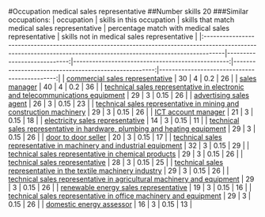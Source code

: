#Occupation medical sales representative
##Number skills 20
###Similar occupations:
| occupation                                                                                                                                                        |   skills in this occupation |   skills that match medical sales representative |   percentage match with medical sales representative |   skills not in medical sales representative |
|:------------------------------------------------------------------------------------------------------------------------------------------------------------------|----------------------------:|-------------------------------------------------:|-----------------------------------------------------:|---------------------------------------------:|
| [commercial sales representative](commercial_sales_representative.md)                                                                                             |                          30 |                                                4 |                                                 0.2  |                                           26 |
| [sales manager](sales_manager.md)                                                                                                                                 |                          40 |                                                4 |                                                 0.2  |                                           36 |
| [technical sales representative in electronic and telecommunications equipment](technical_sales_representative_in_electronic_and_telecommunications_equipment.md) |                          29 |                                                3 |                                                 0.15 |                                           26 |
| [advertising sales agent](advertising_sales_agent.md)                                                                                                             |                          26 |                                                3 |                                                 0.15 |                                           23 |
| [technical sales representative in mining and construction machinery](technical_sales_representative_in_mining_and_construction_machinery.md)                     |                          29 |                                                3 |                                                 0.15 |                                           26 |
| [ICT account manager](ICT_account_manager.md)                                                                                                                     |                          21 |                                                3 |                                                 0.15 |                                           18 |
| [electricity sales representative](electricity_sales_representative.md)                                                                                           |                          14 |                                                3 |                                                 0.15 |                                           11 |
| [technical sales representative in hardware, plumbing and heating equipment](technical_sales_representative_in_hardware,_plumbing_and_heating_equipment.md)       |                          29 |                                                3 |                                                 0.15 |                                           26 |
| [door to door seller](door_to_door_seller.md)                                                                                                                     |                          20 |                                                3 |                                                 0.15 |                                           17 |
| [technical sales representative in machinery and industrial equipment](technical_sales_representative_in_machinery_and_industrial_equipment.md)                   |                          32 |                                                3 |                                                 0.15 |                                           29 |
| [technical sales representative in chemical products](technical_sales_representative_in_chemical_products.md)                                                     |                          29 |                                                3 |                                                 0.15 |                                           26 |
| [technical sales representative](technical_sales_representative.md)                                                                                               |                          28 |                                                3 |                                                 0.15 |                                           25 |
| [technical sales representative in the textile machinery industry](technical_sales_representative_in_the_textile_machinery_industry.md)                           |                          29 |                                                3 |                                                 0.15 |                                           26 |
| [technical sales representative in agricultural machinery and equipment](technical_sales_representative_in_agricultural_machinery_and_equipment.md)               |                          29 |                                                3 |                                                 0.15 |                                           26 |
| [renewable energy sales representative](renewable_energy_sales_representative.md)                                                                                 |                          19 |                                                3 |                                                 0.15 |                                           16 |
| [technical sales representative in office machinery and equipment](technical_sales_representative_in_office_machinery_and_equipment.md)                           |                          29 |                                                3 |                                                 0.15 |                                           26 |
| [domestic energy assessor](domestic_energy_assessor.md)                                                                                                           |                          16 |                                                3 |                                                 0.15 |                                           13 |
